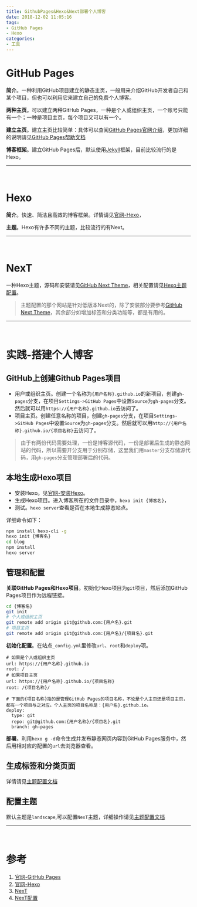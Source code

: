 ```yaml
---
title: GithubPages&Hexo&Next部署个人博客
date: 2018-12-02 11:05:16
tags:
- GitHub Pages
- Hexo
categories:
- 工具
---
```


# GitHub Pages

**简介**。一种利用GitHub项目建立的静态主页，一般用来介绍GitHub开发者自己和某个项目，但也可以利用它来建立自己的免费个人博客。

**两种主页**。可以建立两种GitHub Pages，一种是个人或组织主页，一个账号只能有一个；一种是项目主页，每个项目又可以有一个。

**建立主页**。建立主页比较简单：具体可以查阅[GitHub Pages官网介绍](https://pages.github.com/)，更加详细的说明请见[GitHub Pages帮助文档](https://help.github.com/categories/github-pages-basics/)

**博客框架**。建立GitHub Pages后，默认使用[Jekyll](https://help.github.com/articles/using-jekyll-with-pages)框架，目前比较流行的是Hexo。

---

<br>

# Hexo

**简介**。快速、简洁且高效的博客框架。详情请见[官网-Hexo](https://hexo.io/zh-cn/)，

**主题**。Hexo有许多不同的主题，比较流行的有Next。

---

<br>

# NexT

一种Hexo主题，源码和安装请见[GitHub Next Theme](https://github.com/theme-next/hexo-theme-next)，相关配置请见[Hexo主题配置](http://theme-next.iissnan.com/theme-settings.html#categories-page)。

> 主题配置的那个网站是针对低版本Next的，除了安装部分要参考[GitHub Next Theme](https://github.com/theme-next/hexo-theme-next)，其余部分如增加标签和分类功能等，都是有用的。



---

<br>

# 实践-搭建个人博客

## GitHub上创建Github Pages项目

* 用户或组织主页。创建一个名称为`{用户名称}.github.io`的新项目，创建`gh-pages`分支，在项目`Settings->GitHub Pages`中设置`Source`为`gh-pages`分支。然后就可以用`https://{用户名称}.github.io`去访问了。
* 项目主页。创建任意名称的项目，创建`gh-pages`分支，在项目`Settings->GitHub Pages`中设置`Source`为`gh-pages`分支。然后就可以用`http://{用户名称}.github.io/{项目名称}`去访问了。

> 由于有两份代码需要处理，一份是博客源代码，一份是部署后生成的静态网站的代码，所以需要开分支用于分别存储，这里我们用`master`分支存储源代码，用`gh-pages`分支管理部署后的代码。



## 本地生成Hexo项目

* 安装Hexo。见[官网-安装Hexo](https://hexo.io/zh-cn/docs/)。
* 生成Hexo项目。进入博客所在的文件目录中，`hexo init {博客名}`，
* 测试。`hexo server`查看是否在本地生成静态站点。

详细命令如下：

```bash
npm install hexo-cli -g
hexo init {博客名}
cd blog
npm install
hexo server
```



## 管理和配置

**关联GitHub Pages和Hexo项目**。初始化Hexo项目为`git`项目，然后添加GitHub Pages项目作为远程链接。

```bash
cd {博客名}
git init
# 个人或组织主页
git remote add origin git@github.com:{用户名}.git
# 项目主页
git remote add origin git@github.com:{用户名}/{项目名}.git
```

**初始化配置**。在站点`_config.yml`里修改`url`、`root`和`deploy`项。

```properties
# 如果是个人或组织主页
url: https://{用户名称}.github.io
root: /
# 如果项目主页
url: https://{用户名称}.github.io/{项目名称}
root: /{项目名称}/

# 下面的{项目名称}指的是管理GitHub Pages的项目名称，不论是个人主页还是项目主页，都有一个项目与之对应。个人主页的项目名称是：{用户名}.github.io。
deploy:
  type: git
  repo: git@github.com:{用户名称}/{项目名}.git
  branch: gh-pages
```

**部署**。利用`hexo g -d`命令生成并发布静态网页内容到GitHub Pages服务中，然后用相对应的配置的`url`去浏览器查看。



## 生成标签和分类页面

详情请见[主题配置文档](http://theme-next.iissnan.com/theme-settings.html#tags-page)



## 配置主题

默认主题是`landscape`,可以配置`NexT`主题，详细操作请见[主题配置文档](http://theme-next.iissnan.com/getting-started.html)

---

<br>

# 参考

1. [官网-GitHub Pages](https://pages.github.com/)
2. [官网-Hexo](https://hexo.io/zh-cn/)
3. [NexT](https://github.com/theme-next/hexo-theme-next)
4. [NexT配置](http://theme-next.iissnan.com/theme-settings.html#categories-page)